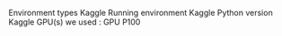 Environment types 	Kaggle
Running environment 	Kaggle
Python version 	Kaggle
GPU(s) we used : GPU P100
